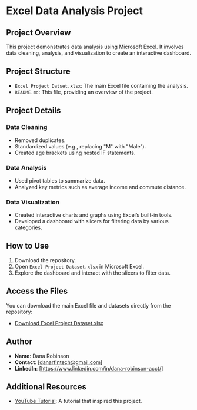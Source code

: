 # Excel Data Analysis Project

## Project Overview
This project demonstrates data analysis using Microsoft Excel. It involves data cleaning, analysis, and visualization to create an interactive dashboard.

## Project Structure
- `Excel Project Datset.xlsx`: The main Excel file containing the analysis.
- `README.md`: This file, providing an overview of the project.

## Project Details
### Data Cleaning
- Removed duplicates.
- Standardized values (e.g., replacing "M" with "Male").
- Created age brackets using nested IF statements.

### Data Analysis
- Used pivot tables to summarize data.
- Analyzed key metrics such as average income and commute distance.

### Data Visualization
- Created interactive charts and graphs using Excel’s built-in tools.
- Developed a dashboard with slicers for filtering data by various categories.

## How to Use
1. Download the repository.
2. Open `Excel Project Dataset.xlsx` in Microsoft Excel.
3. Explore the dashboard and interact with the slicers to filter data.

## Access the Files
You can download the main Excel file and datasets directly from the repository:
- [Download Excel Project Dataset.xlsx](https://github.com/danartech/Excel-Data-Analysis-Project/blob/main/Excel%20Project%20Dataset.xlsx)

## Author
- **Name**: Dana Robinson
- **Contact**: [danarfintech@gmail.com]
- **LinkedIn**: [https://www.linkedin.com/in/dana-robinson-acct/]

## Additional Resources
- [YouTube Tutorial](https://www.youtube.com/watch?v=opJgMj1IUrc): A tutorial that inspired this project.
